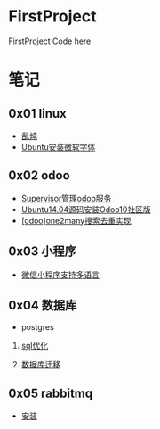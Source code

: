 # FirstProject
FirstProject Code here


# 笔记

## 0x01 linux

- [乱炖](notebook/linux/乱炖.md)
- [Ubuntu安装微软字体](notebook/linux/Ubuntu安装微软字体.md)


## 0x02 odoo

- [Supervisor管理odoo服务](notebook/odoo/Supervisor管理odoo服务.md)
- [Ubuntu14.04源码安装Odoo10社区版](notebook/odoo/Ubuntu14.04源码安装Odoo10社区版.md)
- [[odoo]one2many搜索去重实现](notebook/odoo/[odoo]one2many搜索去重实现.md)


## 0x03 小程序

- [微信小程序支持多语言](notebook/weapp/微信小程序支持多语言.md)

## 0x04 数据库

- postgres
 1. [sql优化](notebook/database/sql优化.md)
 
 2. [数据库迁移](notebook/database/postgres/数据库迁移.md)

## 0x05 rabbitmq


- [安装](notebook/rabbitmq/安装mq.md)
 
